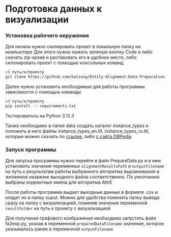 # Подготовка данных к визуализации

### Установка рабочего окружения

Для начала нужно скопировать проект в локальную папку на компьютере
Для этого нужно нажать зеленую кнопку Code и либо скачать zip-архив и распаковать его в удобное место, либо склонировать проект с помощью консольных команд
```bash
cd путь/к/проекту
git clone https://github.com/katzung/Entity-Alignment-Data-Preparation.git`
```

Далее нужно установить необходимые для работы программы зависимости с помощью команды
```bash
cd путь/к/проекту
pip install -r requirements.txt
```
Тестировалось на Python 3.12.3

Также необходимо в папке data создать каталог instance_types и положить в него файлы instance_types_en.ttl, instance_types_ru.ttl, которые можно скачать по 
[ссылке](https://drive.google.com/drive/folders/133hhFWgoslk6hfJPODAQlq9xwstz1y3-?usp=sharing), либо [c сайта DBPedia](https://downloads.dbpedia.org/2016-10/)

### Запуск программы

Для запуска программы нужно перейти в файл PrepareData.py и в нем установить значения переменных `alignmentResultsPath` и `outputFilename` на путь к результатам работы выбранного алгоритма выравнивания и желаемое название выходного файла соответственно. По умолчанию выбраны корректные имена для алгоритма AttrE

После работы программа выдает выходные данные в формате .csv и кладет их в папку ouput. Можно для удобства поменять папку вывода сразу на папку с визуализацией, поменяв значение переменной `resultFolder` на путь к проекту с визуализацией

Для получения графового изображения необходимо запустить файл fa2exp.py, указав в переменной `preparedDataFilename` значение, которое указывалось ранее в переменной `outputFilename`